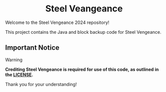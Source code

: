 <h1 style="text-align:center;">Steel Veangeance</h1>


Welcome to the Steel Vengeance 2024 repository! 

This project contains the Java and block backup code for Steel Vengeance.


## Important Notice

> [!WARNING]  
> **Crediting Steel Vengeance is required for use of this code, as outlined in the [LICENSE](https://github.com/BMMS-Robotics/bmms-steelvengeance-2024/tree/main?tab=ISC-1-ov-file).**

Thank you for your understanding!
